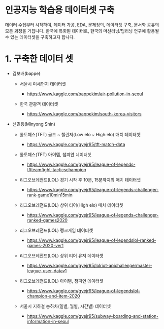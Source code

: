 # 인공지능 학습용 데이터셋 구축
데이터 수집부터 시작하여, 데이터 가공, EDA, 문제정의, 데이터셋 구축, 문서화 공유의 모든 과정을 거칩니다. 한국에 특화된 데이터로, 한국의 머신러닝/딥러닝 연구에 활용될 수 있는 데이터셋을 구축하고자 합니다.

# 1. 구축한 데이터 셋 

  - 김보배(bappe)
  
    - 서울시 미세먼지 데이터셋
      - https://www.kaggle.com/bappekim/air-pollution-in-seoul
    
    - 한국 관광객 데이터셋
      - https://www.kaggle.com/bappekim/south-korea-visitors
      
  - 신민용(Minyong Shin)
  
    - 롤토체스(TFT) 골드 ~ 챌린저(Low elo ~ High elo) 매치 데이터셋
      - https://www.kaggle.com/gyejr95/tft-match-data
      
    - 롤토체스(TFT) 아이템, 챔피언 데이터셋
      - https://www.kaggle.com/gyejr95/league-of-legends-tftteamfight-tacticschampion
      
    - 리그오브레전드(LOL) 경기 시작 후 10분, 15분까지의 매치 데이터셋
      - https://www.kaggle.com/gyejr95/league-of-legends-challenger-rank-game10min15min
      
    - 리그오브레전드(LOL) 상위 티어(High elo) 매치 데이터셋
      - https://www.kaggle.com/gyejr95/league-of-legends-challenger-ranked-games2020
      
    - 리그오브레전드(LOL) 랭크게임 데이터셋
      - https://www.kaggle.com/gyejr95/league-of-legendslol-ranked-games-2020-ver1
    
    - 리그오브레전드(LOL) 상위 티어 유저 데이터셋
      - https://www.kaggle.com/gyejr95/lolriot-apichallengermaster-league-user-datav1
      
    - 리그오브레전드(LOL) 아이템, 챔피언 데이터셋
      - https://www.kaggle.com/gyejr95/league-of-legendslol-champion-and-item-2020
    
    - 서울시 지하철 승하차(일별, 월별, 시간별) 데이터셋
      - https://www.kaggle.com/gyejr95/subway-boarding-and-station-information-in-seoul
       
